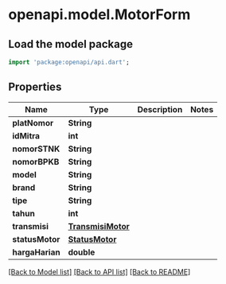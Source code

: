 # openapi.model.MotorForm

## Load the model package
```dart
import 'package:openapi/api.dart';
```

## Properties
Name | Type | Description | Notes
------------ | ------------- | ------------- | -------------
**platNomor** | **String** |  | 
**idMitra** | **int** |  | 
**nomorSTNK** | **String** |  | 
**nomorBPKB** | **String** |  | 
**model** | **String** |  | 
**brand** | **String** |  | 
**tipe** | **String** |  | 
**tahun** | **int** |  | 
**transmisi** | [**TransmisiMotor**](TransmisiMotor.md) |  | 
**statusMotor** | [**StatusMotor**](StatusMotor.md) |  | 
**hargaHarian** | **double** |  | 

[[Back to Model list]](../README.md#documentation-for-models) [[Back to API list]](../README.md#documentation-for-api-endpoints) [[Back to README]](../README.md)


